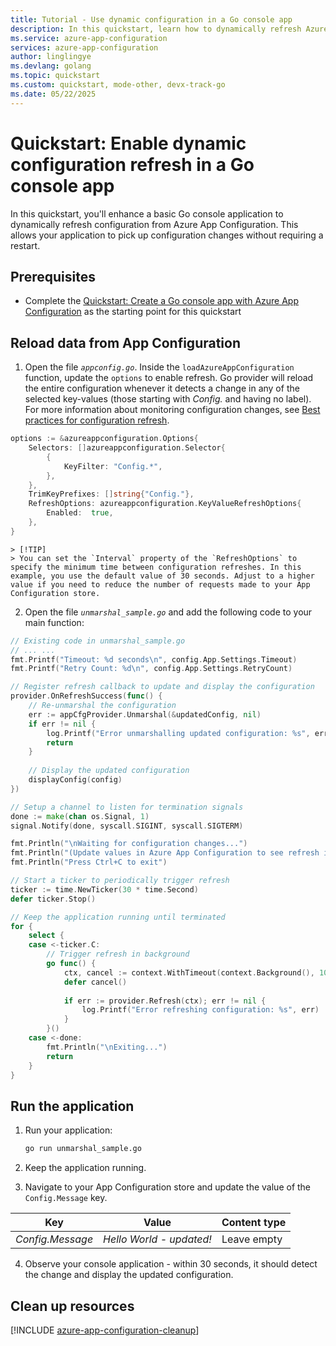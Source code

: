 ```yaml
---
title: Tutorial - Use dynamic configuration in a Go console app
description: In this quickstart, learn how to dynamically refresh Azure App Configuration data in a Go console application
ms.service: azure-app-configuration
services: azure-app-configuration
author: linglingye
ms.devlang: golang
ms.topic: quickstart
ms.custom: quickstart, mode-other, devx-track-go
ms.date: 05/22/2025
---
```


# Quickstart: Enable dynamic configuration refresh in a Go console app

In this quickstart, you'll enhance a basic Go console application to dynamically refresh configuration from Azure App Configuration. This allows your application to pick up configuration changes without requiring a restart.

## Prerequisites

- Complete the [Quickstart: Create a Go console app with Azure App Configuration](./quickstart-go-console-app.md) as the starting point for this quickstart

## Reload data from App Configuration

1. Open the file *`appconfig.go`*. Inside the `loadAzureAppConfiguration` function, update the `options` to enable refresh. Go provider will reload the entire configuration whenever it detects a change in any of the selected key-values (those starting with *Config.* and having no label). For more information about monitoring configuration changes, see [Best practices for configuration refresh](./howto-best-practices.md#configuration-refresh).

```go
options := &azureappconfiguration.Options{
    Selectors: []azureappconfiguration.Selector{
        {
            KeyFilter: "Config.*",
        },
    },
    TrimKeyPrefixes: []string{"Config."},
    RefreshOptions: azureappconfiguration.KeyValueRefreshOptions{
        Enabled:  true,
    },
}
```

    > [!TIP]
    > You can set the `Interval` property of the `RefreshOptions` to specify the minimum time between configuration refreshes. In this example, you use the default value of 30 seconds. Adjust to a higher value if you need to reduce the number of requests made to your App Configuration store.

2. Open the file *`unmarshal_sample.go`* and add the following code to your main function:

```go
// Existing code in unmarshal_sample.go
// ... ...
fmt.Printf("Timeout: %d seconds\n", config.App.Settings.Timeout)
fmt.Printf("Retry Count: %d\n", config.App.Settings.RetryCount)

// Register refresh callback to update and display the configuration
provider.OnRefreshSuccess(func() {
    // Re-unmarshal the configuration
    err := appCfgProvider.Unmarshal(&updatedConfig, nil)
    if err != nil {
        log.Printf("Error unmarshalling updated configuration: %s", err)
        return
    }
    
    // Display the updated configuration
    displayConfig(config)
})

// Setup a channel to listen for termination signals
done := make(chan os.Signal, 1)
signal.Notify(done, syscall.SIGINT, syscall.SIGTERM)

fmt.Println("\nWaiting for configuration changes...")
fmt.Println("(Update values in Azure App Configuration to see refresh in action)")
fmt.Println("Press Ctrl+C to exit")

// Start a ticker to periodically trigger refresh
ticker := time.NewTicker(30 * time.Second)
defer ticker.Stop()

// Keep the application running until terminated
for {
    select {
    case <-ticker.C:
        // Trigger refresh in background
        go func() {
            ctx, cancel := context.WithTimeout(context.Background(), 10*time.Second)
            defer cancel()
            
            if err := provider.Refresh(ctx); err != nil {
                log.Printf("Error refreshing configuration: %s", err)
            }
        }()
    case <-done:
        fmt.Println("\nExiting...")
        return
    }
}
```

## Run the application

1. Run your application:

   ```bash
   go run unmarshal_sample.go
   ```

2. Keep the application running.

3. Navigate to your App Configuration store and update the value of the `Config.Message` key.

| Key                    | Value                                  | Content type       |
|------------------------|----------------------------------------|--------------------|
| *Config.Message*       | *Hello World - updated!*               | Leave empty        |

4. Observe your console application - within 30 seconds, it should detect the change and display the updated configuration.

## Clean up resources

[!INCLUDE [azure-app-configuration-cleanup](../../includes/azure-app-configuration-cleanup.md)]
